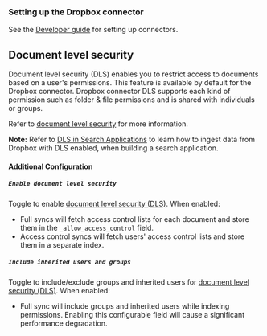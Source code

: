 ### Setting up the Dropbox connector

See the [Developer guide](../../docs/DEVELOPING.md) for setting up connectors.

## Document level security

Document level security (DLS) enables you to restrict access to documents based on a user'­s permissions. This feature is available by default for the Dropbox connector.
Dropbox connector DLS supports each kind of permission such as folder & file permissions and is shared with individuals or groups.

Refer to [document level security](https://www.elastic.co/guide/en/enterprise-search/master/dls.html) for more information.

**Note:** Refer to [DLS in Search Applications](https://www.elastic.co/guide/en/enterprise-search/master/dls-e2e-guide.html) to learn how to ingest data from Dropbox with DLS enabled, when building a search application.

#### Additional Configuration

##### `Enable document level security`

Toggle to enable [document level security (DLS)](https://www.elastic.co/guide/en/enterprise-search/master/dls.html). When enabled:
- Full syncs will fetch access control lists for each document and store them in the `_allow_access_control` field.
- Access control syncs will fetch users' access control lists and store them in a separate index.

##### `Include inherited users and groups`

Toggle to include/exclude groups and inherited users for [document level security (DLS)](https://www.elastic.co/guide/en/enterprise-search/master/dls.html). When enabled:

- Full sync will include groups and inherited users while indexing permissions. Enabling this configurable field will cause a significant performance degradation.
